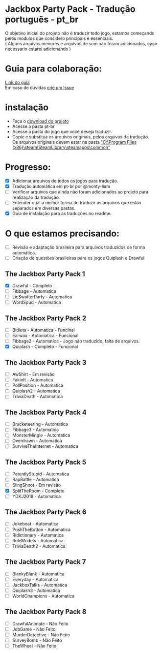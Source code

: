 # Jackbox Party Pack - Tradução português - pt_br

O objetivo inicial do projeto não é traduzir todo jogo, estamos começando pelos modulos que considero principais e essenciais.  
( Alguns arquivos menores e arquivos de som não foram adicionados, caso necessario estarei adicionando )  

# Guia para colaboração:
[Link do guia](https://github.com/RafaRed/JackboxPartyPack-Localization/tree/main/pt-br/guia%20de%20tradu%C3%A7%C3%A3o)  
Em caso de duvidas [crie um Issue](https://github.com/RafaRed/JackboxPartyPack-Localization/issues/new)

# instalação
- Faça o [download do projeto](https://github.com/RafaRed/JackboxPartyPack-Localization/archive/refs/heads/main.zip)  
- Acesse a pasta pt-br
- Acesse a pasta do jogo que você deseja traduzir.
- Copie e substitua os arquivos originais, pelos arquivos da tradução.  
Os arquivos originais devem estar na pasta ["C:\Program Files (x86)\steam\SteamLibrary\steamapps\common"](https://savelocation.net/steam-library-folder)

# Progresso:

- [x] Adicionar arquivos de todos os jogos para tradução.
- [x] Tradução automática em pt-br por @monty-liam
- [ ] Verificar arquivos que ainda não foram adicionados ao projeto para realização da tradução.
- [ ] Entender qual a melhor forma de traduzir os arquivos que estão separados em diversas pastas.
- [x] Guia de instalação para as traduções no readme.

# O que estamos precisando:
- [ ] Revisão e adaptação brasileira para arquivos traduzidos de forma automática.
- [ ] Criação de questões brasileiras para os jogos Quiplash e Drawful 

## The Jackbox Party Pack 1
- [x] Drawful - Completo
- [ ] Fibbage - Automatica
- [ ] LieSwatterParty - Automatica
- [ ] WordSpud - Automatica
## The Jackbox Party Pack 2
- [ ] Bidiots - Automatica - Funcinal
- [ ] Earwax - Automatica - Funcional
- [ ] Fibbage2 - Automatica - Jogo não traduzido, falta de arquivos.
- [x] Quiplash - Completo - Funcional
## The Jackbox Party Pack 3
- [ ] AwShirt - Em revisão
- [ ] FakinIt - Automatica
- [ ] PollPosition - Automatica
- [ ] Quiplash2 - Automatica
- [ ] TriviaDeath - Automatica
## The Jackbox Party Pack 4
- [ ] Bracketeering - Automatica
- [ ] Fibbage3 - Automatica
- [ ] MonsterMingle - Automatica
- [ ] Overdrawn - Automatica
- [ ] SurviveTheInternet - Automatica
## The Jackbox Party Pack 5
- [ ] PatentlyStupid - Automatica
- [ ] RapBattle - Automatica
- [ ] SlingShoot - Em revisão
- [x] SplitTheRoom - Completo
- [ ] YDKJ2018 - Automatica
## The Jackbox Party Pack 6
- [ ] Jokeboat - Automatica
- [ ] PushTheButton - Automatica
- [ ] Ridictionary - Automatica
- [ ] RoleModels - Automatica
- [ ] TriviaDeath2 - Automatica
## The Jackbox Party Pack 7
- [ ] BlankyBlank - Automatica
- [ ] Everyday - Automatica
- [ ] JackboxTalks - Automatica
- [ ] Quiplash3 - Automatica
- [ ] WorldChampions - Automatica
## The Jackbox Party Pack 8
- [ ] DrawfulAnimate - Não Feito
- [ ] JobGame - Não Feito
- [ ] MurderDetective - Não Feito
- [ ] SurveyBomb - Não Feito
- [ ] TheWheel - Não Feito
